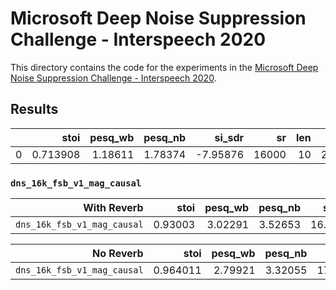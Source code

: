 # Microsoft Deep Noise Suppression Challenge - Interspeech 2020

This directory contains the code for the experiments in the [Microsoft Deep Noise Suppression Challenge - Interspeech 2020](https://www.microsoft.com/en-us/research/event/deep-noise-suppression-challenge-interspeech-2020/).

## Results

|      |     stoi | pesq_wb | pesq_nb |   si_sdr |    sr |  len |    P808 |     SIG |     BAK |    OVRL |    pSIG |    pBAK |   pOVRL |
| ---: | -------: | ------: | ------: | -------: | ----: | ---: | ------: | ------: | ------: | ------: | ------: | ------: | ------: |
|    0 | 0.713908 | 1.18611 | 1.78374 | -7.95876 | 16000 |   10 | 2.35056 | 1.04576 | 1.05276 | 1.01393 | 3.05355 | 1.66791 | 1.72709 |

### `dns_16k_fsb_v1_mag_causal`

|                 With Reverb |    stoi | pesq_wb | pesq_nb |  si_sdr |    P808 |     SIG |     BAK |   OVRL |    pSIG |    pBAK |  pOVRL |
| --------------------------: | ------: | ------: | ------: | ------: | ------: | ------: | ------: | -----: | ------: | ------: | -----: |
| `dns_16k_fsb_v1_mag_causal` | 0.93003 | 3.02291 | 3.52653 | 16.5924 | 3.23176 | 2.57365 | 2.53904 | 2.0986 | 3.28428 | 2.56574 | 2.2806 |

|                   No Reverb |     stoi | pesq_wb | pesq_nb |  si_sdr |    P808 |     SIG |     BAK |    OVRL |    pSIG |    pBAK |   pOVRL |
| --------------------------: | -------: | ------: | ------: | ------: | ------: | ------: | ------: | ------: | ------: | ------: | ------: |
| `dns_16k_fsb_v1_mag_causal` | 0.964011 | 2.79921 | 3.32055 | 17.8226 | 3.95829 | 3.91861 | 4.29599 | 3.68653 | 3.87756 | 4.06713 | 3.48979 |
